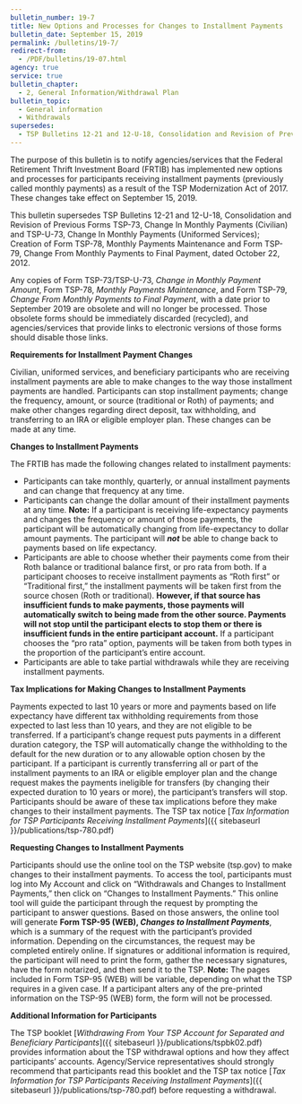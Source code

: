 ```yaml
---
bulletin_number: 19-7
title: New Options and Processes for Changes to Installment Payments
bulletin_date: September 15, 2019
permalink: /bulletins/19-7/
redirect-from:
  - /PDF/bulletins/19-07.html
agency: true
service: true
bulletin_chapter:
  - 2, General Information/Withdrawal Plan
bulletin_topic:
  - General information
  - Withdrawals
supersedes:
  - TSP Bulletins 12-21 and 12-U-18, Consolidation and Revision of Previous Forms TSP-73, Change In Monthly Payments (Civilian) and TSP-U-73, Change In Monthly Payments (Uniformed Services); Creation of Form TSP-78, Monthly Payments Maintenance and Form TSP-79, Change From Monthly Payments to Final Payment, dated October 22, 2012.
---
```


<p>The purpose of this bulletin is to notify agencies/services that the Federal Retirement Thrift Investment Board (FRTIB) has implemented new options and processes for participants receiving installment payments (previously called monthly payments) as a result of the TSP Modernization Act of 2017. These changes take effect on September 15, 2019.</p>
<p>This bulletin supersedes TSP Bulletins 12-21 and 12-U-18, Consolidation and Revision of Previous Forms TSP-73, Change In Monthly Payments (Civilian) and TSP-U-73, Change In Monthly Payments (Uniformed Services); Creation of Form TSP-78, Monthly Payments Maintenance and Form TSP-79, Change From Monthly Payments to Final Payment, dated October 22, 2012.</p>
<p>Any copies of Form TSP-73/TSP-U-73, <i>Change in Monthly Payment Amount</i>, Form TSP-78, <i>Monthly Payments Maintenance</i>, and Form TSP-79, <i>Change From Monthly Payments to Final Payment</i>, with a date prior to September 2019 are obsolete and will no longer be processed. Those obsolete forms should be immediately discarded (recycled), and agencies/services that provide links to electronic versions of those forms should disable those links.</p>
<p><strong>Requirements for Installment Payment Changes</strong></p>
<p>Civilian, uniformed services, and beneficiary participants who are receiving installment payments are able to make changes to the way those installment payments are handled. Participants can stop installment payments; change the frequency, amount, or source (traditional or Roth) of payments; and make other changes regarding direct deposit, tax withholding, and transferring to an IRA or eligible employer plan. These changes can be made at any time.</p>
<p><strong>Changes to Installment Payments</strong></p>
<p>The FRTIB has made the following changes related to installment payments:</p>
<ul>
<li>Participants can take monthly, quarterly, or annual installment payments and can change that frequency at any time.</li>
<li>Participants can change the dollar amount of their installment payments at any time. <strong>Note:</strong> If a participant is receiving life-expectancy payments and changes the frequency or amount of those payments, the participant will be automatically changing from life-expectancy to dollar amount payments. The participant will <strong><i>not</i></strong> be able to change back to payments based on life expectancy.</li>
<li>Participants are able to choose whether their payments come from their Roth balance or traditional balance first, or pro rata from both. If a participant chooses to receive installment payments as “Roth first” or “Traditional first,” the installment payments will be taken first from the source chosen (Roth or traditional). <strong>However, if that source has insufficient funds to make payments, those payments will automatically switch to being made from the other source. Payments will not stop until the participant elects to stop them or there is insufficient funds in the entire participant account.</strong> If a participant chooses the “pro rata” option, payments will be taken from both types in the proportion of the participant’s entire account.</li>
<li>Participants are able to take partial withdrawals while they are receiving installment payments.</li>
</ul>
<p><strong>Tax Implications for Making Changes to Installment Payments</strong></p>

Payments expected to last 10 years or more and payments based on life expectancy have different tax withholding requirements from those expected to last less than 10 years, and they are not eligible to be transferred. If a participant’s change request puts payments in a different duration category, the TSP will automatically change the withholding to the default for the new duration or to any allowable option chosen by the participant. If a participant is currently transferring all or part of the installment payments to an IRA or eligible employer plan and the change request makes the payments ineligible for transfers (by changing their expected duration to 10 years or more), the participant’s transfers will stop. Participants should be aware of these tax implications before they make changes to their installment payments. The TSP tax notice [_Tax Information for TSP Participants Receiving Installment Payments_]({{ sitebaseurl }}/publications/tsp-780.pdf)

<p><strong>Requesting Changes to Installment Payments</strong></p>

<p>Participants should use the online tool on the TSP website (tsp.gov) to make changes to their installment payments. To access the tool, participants must log into My Account and click on “Withdrawals and Changes to Installment Payments,” then click on “Changes to Installment Payments.” This online tool will guide the participant through the request by prompting the participant to answer questions. Based on those answers, the online tool will generate <strong>Form TSP-95 (WEB), <i>Changes to Installment Payments</i></strong>, which is a summary of the request with the participant’s provided information. Depending on the circumstances, the request may be completed entirely online. If signatures or additional information is required, the participant will need to print the form, gather the necessary signatures, have the form notarized, and then send it to the TSP. <strong>Note:</strong> The pages included in Form TSP-95 (WEB) will be variable, depending on what the TSP requires in a given case. If a participant alters any of the pre-printed information on the TSP-95 (WEB) form, the form will not be processed.</p>
<p><strong>Additional Information for Participants</strong></p>

The TSP booklet [_Withdrawing From Your TSP Account for Separated and Beneficiary Participants_]({{ sitebaseurl }}/publications/tspbk02.pdf) provides information about the TSP withdrawal options and how they affect participants’ accounts. Agency/Service representatives should strongly recommend that participants read this booklet and the TSP tax notice [_Tax Information for TSP Participants Receiving Installment Payments_]({{ sitebaseurl }}/publications/tsp-780.pdf) before requesting a withdrawal.


<!-- CONTENT END -->
